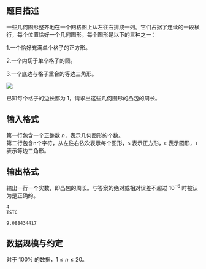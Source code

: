 ## 题目描述

一些几何图形整齐地在一个网格图上从左往右排成一列。它们占据了连续的一段横行，每个位置恰好一个几何图形。每个图形是以下的三种之一：

1.一个恰好充满单个格子的正方形。

2.一个内切于单个格子的圆。

3.一个底边与格子重合的等边三角形。

![](file://pic1.JPG)

已知每个格子的边长都为 $1$，请求出这些几何图形的凸包的周长。

## 输入格式

第一行包含一个正整数 $n$，表示几何图形的个数。  
第二行包含n个字符，从左往右依次表示每个图形，`S` 表示正方形，`C` 表示圆形，`T` 表示等边三角形。

## 输出格式

输出一行一个实数，即凸包的周长。与答案的绝对或相对误差不超过 $10^{-6}$ 时被认为是正确的。


```input1
4
TSTC
```

```output1
9.088434417
```

## 数据规模与约定

对于 $100\%$ 的数据，$1\le n\le 20$。